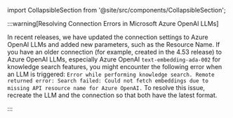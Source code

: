 import CollapsibleSection from '@site/src/components/CollapsibleSection';

:::warning[Resolving Connection Errors in Microsoft Azure OpenAI LLMs]

  In recent releases, we have updated the connection settings to Azure OpenAI LLMs and added new parameters, such as the Resource Name.
  If you have an older connection (for example, created in the 4.53 release) to Azure OpenAI LLMs, especially Azure OpenAI `text-embedding-ada-002` for knowledge search features, you might encounter the following error when an LLM is triggered:
  `Error while performing knowledge search. Remote returned error: Search failed: Could not fetch embeddings due to missing API resource name for Azure OpenAI.`
  To resolve this issue, recreate the LLM and the connection so that both have the latest format.

:::

